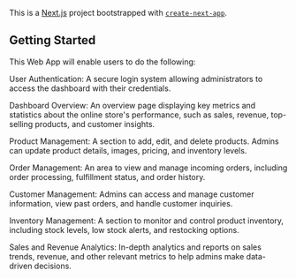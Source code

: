 This is a [Next.js](https://nextjs.org/) project bootstrapped with [`create-next-app`](https://github.com/vercel/next.js/tree/canary/packages/create-next-app).

## Getting Started
This Web App will enable users to do the following: 

User Authentication: A secure login system allowing administrators to access the dashboard with their credentials.

Dashboard Overview: An overview page displaying key metrics and statistics about the online store's performance, such as sales, revenue, top-selling products, and customer insights.

Product Management: A section to add, edit, and delete products. Admins can update product details, images, pricing, and inventory levels.

Order Management: An area to view and manage incoming orders, including order processing, fulfillment status, and order history.

Customer Management: Admins can access and manage customer information, view past orders, and handle customer inquiries.

Inventory Management: A section to monitor and control product inventory, including stock levels, low stock alerts, and restocking options.

Sales and Revenue Analytics: In-depth analytics and reports on sales trends, revenue, and other relevant metrics to help admins make data-driven decisions.

